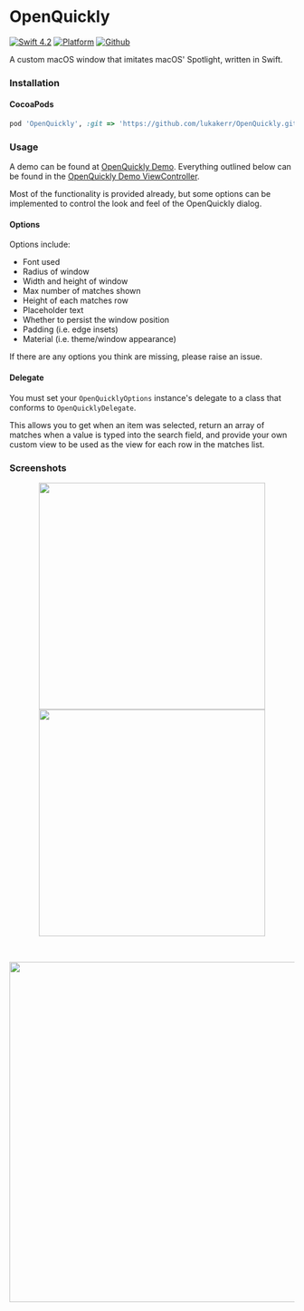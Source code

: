 # OpenQuickly

[![Swift 4.2](https://img.shields.io/badge/swift-4.2-orange.svg?style=flat)](https://github.com/apple/swift)
[![Platform](http://img.shields.io/badge/platform-macOS-red.svg?style=flat)](https://developer.apple.com/macos/)
[![Github](http://img.shields.io/badge/github-lukakerr-green.svg?style=flat)](https://github.com/lukakerr)

A custom macOS window that imitates macOS' Spotlight, written in Swift.

### Installation

#### CocoaPods

```ruby
pod 'OpenQuickly', :git => 'https://github.com/lukakerr/OpenQuickly.git'
```

### Usage

A demo can be found at [OpenQuickly Demo](./OpenQuickly%20Demo). Everything outlined below
can be found in the [OpenQuickly Demo ViewController](./OpenQuickly%20Demo/ViewController.swift).

Most of the functionality is provided already, but some options can be implemented to control the look and feel of the OpenQuickly dialog.

#### Options

Options include:

- Font used
- Radius of window
- Width and height of window
- Max number of matches shown
- Height of each matches row
- Placeholder text
- Whether to persist the window position
- Padding (i.e. edge insets)
- Material (i.e. theme/window appearance)

If there are any options you think are missing, please raise an issue.

#### Delegate

You must set your `OpenQuicklyOptions` instance's delegate to a class that conforms to `OpenQuicklyDelegate`.

This allows you to get when an item was selected, return an array of matches when a value is
typed into the search field, and provide your own custom view to be used as the view for each
row in the matches list.

### Screenshots

<p align="center">
  <img src="https://i.imgur.com/PLCRasq.png" width="400">
  <img src="https://i.imgur.com/SPOwsbN.png" width="400">
</p>

<br>

<p align="center">
  <img src="https://i.imgur.com/SVMAjEJ.png" width="600">
</p>
